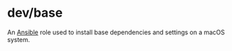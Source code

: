 # dev/base

An [Ansible](https://www.ansible.com) role used to install base dependencies and settings on a macOS system.
